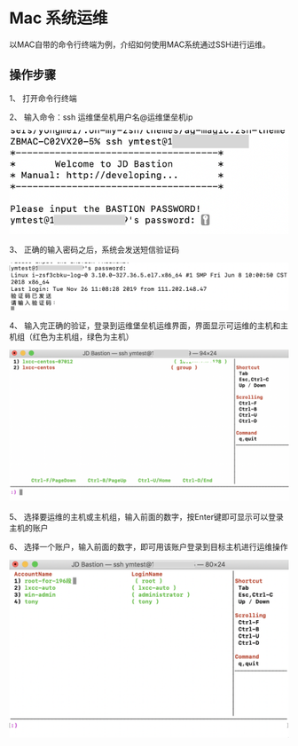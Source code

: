 # Mac 系统运维

以MAC自带的命令行终端为例，介绍如何使用MAC系统通过SSH进行运维。

## 操作步骤

1、 打开命令行终端

2、 输入命令：ssh 运维堡垒机用户名@运维堡垒机ip

![](/image/Bastion/relay.png) 

3、 正确的输入密码之后，系统会发送短信验证码

![](/image/Bastion/relay3.png) 

4、 输入完正确的验证，登录到运维堡垒机运维界面，界面显示可运维的主机和主机组（红色为主机组，绿色为主机）

![](/image/Bastion/relay1.png) 

5、 选择要运维的主机或主机组，输入前面的数字，按Enter键即可显示可以登录主机的账户

6、 选择一个账户，输入前面的数字，即可用该账户登录到目标主机进行运维操作

![](/image/Bastion/relay2.png) 
